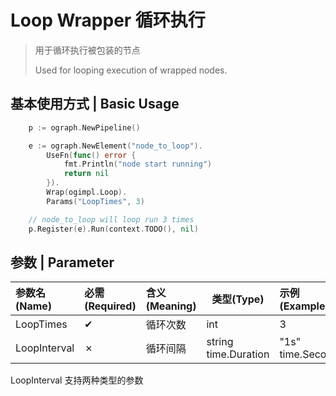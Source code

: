 # Loop Wrapper 循环执行

> 用于循环执行被包装的节点
>
>  Used for looping execution of wrapped nodes.

## 基本使用方式 | Basic Usage

```go
	p := ograph.NewPipeline()

	e := ograph.NewElement("node_to_loop").
		UseFn(func() error {
			fmt.Println("node start running")
			return nil
		}).
		Wrap(ogimpl.Loop).
		Params("LoopTimes", 3)

	// node_to_loop will loop run 3 times
	p.Register(e).Run(context.TODO(), nil)
```

## 参数 | Parameter

| 参数名(Name) | 必需(Required) | 含义(Meaning) | 类型(Type)              | 示例(Example)       |
| :----------- | :------------- | :------------ | ----------------------- | :------------------ |
| LoopTimes    | ✔              | 循环次数      | int                     | 3                   |
| LoopInterval | ✗              | 循环间隔      | string<br>time.Duration | "1s"<br>time.Second |


LoopInterval 支持两种类型的参数
